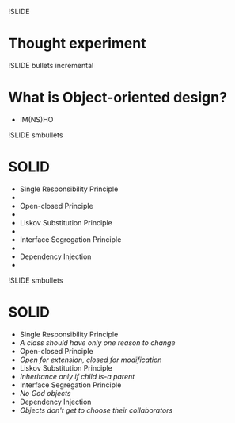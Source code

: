 !SLIDE
# Thought experiment #

!SLIDE bullets incremental
# What is Object-oriented design? #
* IM(NS)HO

!SLIDE smbullets 
# SOLID #
* Single Responsibility Principle
*   
* Open-closed Principle
*   
* Liskov Substitution Principle
*   
* Interface Segregation Principle
*   
* Dependency Injection
*   

!SLIDE smbullets
# SOLID #
* Single Responsibility Principle
* *A class should have only one reason to change*
* Open-closed Principle
* *Open for extension, closed for modification*  
* Liskov Substitution Principle
* *Inheritance only if child is-a parent*   
* Interface Segregation Principle
* *No God objects*
* Dependency Injection
* *Objects don't get to choose their collaborators* 
